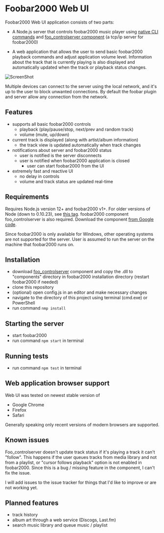 # Foobar2000 Web UI

Foobar2000 Web UI application consists of two parts:

-   A Node.js server that controls foobar2000 music player using [native CLI commands](http://wiki.hydrogenaudio.org/index.php?title=Foobar2000:Commandline_Guide) and [foo_controlserver component](https://code.google.com/p/foo-controlserver/) (a tcp/ip server for foobar2000)

-   A web application that allows the user to send basic foobar2000 playback commands and adjust application volume level. Information about the track that is currently playing is also displayed and automatically updated when the track or playback status changes.

![ScreenShot](/doc/screenshot.png)

Multiple devices can connect to the server using the local network, and it's up to the user to block unwanted connections. By default the foobar plugin and server allow any connection from the network.

## Features

-   supports all basic foobar2000 controls
    -   playback (play/pause/stop, next/prev and random track)
    -   volume (mute, up/down)
-   current track is displayed (along with artist/album information)
    -   the track view is updated automatically when track changes
-   notifications about server and foobar2000 status
    -   user is notified is the server disconnects
    -   user is notified when foobar2000 application is closed
        -   user can start foobar2000 from the UI
-   extremely fast and reactive UI
    -   no delay in controls
    -   volume and track status are updated real-time

## Requirements

Requires Node.js version 12+ and foobar2000 v1+. For older versions of Node (down to 0.10.23), see [this tag](https://github.com/klemola/foobar2000-web-ui/tree/legacy_nodejs).
foobar2000 component foo_controlserver is also required. Download the component [from Google code](https://code.google.com/p/foo-controlserver/downloads/list).

Since foobar2000 is only available for Windows, other operating systems are not supported for the server. User is assumed to run the server on the machine that foobar2000 runs on.

## Installation

-   download [foo_controlserver](https://code.google.com/p/foo-controlserver/downloads/list) component and copy the .dll to "components" directory in foobar2000 installation directory (restart foobar2000 if needed)
-   clone this repository
-   (optional) open config.js in an editor and make necessary changes
-   navigate to the directory of this project using terminal (cmd.exe) or PowerShell
-   run command `nmp install`

## Starting the server

-   start foobar2000
-   run command `npm start` in terminal

## Running tests

-   run command `npm test` in terminal

## Web application browser support

Web UI was tested on newest stable version of

-   Google Chrome
-   Firefox
-   Safari

Generally speaking only recent versions of modern browsers are supported.

## Known issues

Foo_controlserver doesn't update track status if it's playing a track it can't "follow". This happens if the user queues tracks from media library and not from a playlist, or "cursor follows playback" option is not enabled in foobar2000. Since this is a bug / missing feature in the component, I can't fix the issue.

I will add issues to the issue tracker for things that I'd like to improve or are not working yet.

## Planned features

-   track history
-   album art through a web service (Discogs, Last.fm)
-   search music library and queue music / playlist
